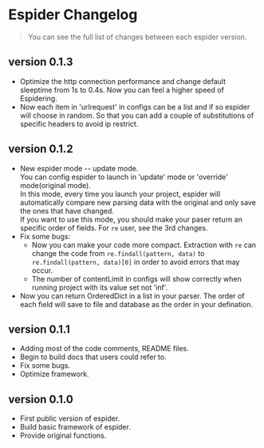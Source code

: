 # Espider Changelog

>You can see the full list of changes between each espider version.  

## version 0.1.3

- Optimize the http connection performance and change default sleeptime from 1s to 0.4s. Now you can feel a higher speed of Espidering.  
- Now each item in 'urlrequest' in configs can be a list and if so espider will choose in random. So that you can add a couple of substitutions of specific headers to avoid ip restrict.  

## version 0.1.2

- New espider mode -- update mode.  
  You can config espider to launch in 'update' mode or 'override' mode(original mode).  
  In this mode, every time you launch your project, espider will automatically compare new parsing data with the original and only save the ones that have changed.  
  If you want to use this mode, you should make your paser return an specific order of fields. For `re` user, see the 3rd changes.
- Fix some bugs:  
  * Now you can make your code more compact. Extraction with `re` can change the code from `re.findall(pattern, data)` to `re.findall(pattern, data)[0]` in order to avoid errors that may occur.  
  * The number of contentLimit in configs will show correctly when running project with its value set not 'inf'.  
- Now you can return OrderedDict in a list in your parser. The order of each field will save to file and database as the order in your defination.

## version 0.1.1

- Adding most of the code comments, README files.
- Begin to build docs that users could refer to.
- Fix some bugs.
- Optimize framework.

## version 0.1.0  

- First public version of espider.
- Build basic framework of espider.  
- Provide original functions.